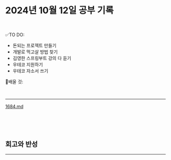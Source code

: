 # 2024년 10월 12일 공부 기록 

<br>

✅TO DO: 

- 돈되는 프로젝트 만들기
- 개발로 먹고살 방법 찾기
- 김영한 스프링부트 강의 다 듣기
- 우테코 지원하기
- 우테코 자소서 쓰기


💭배울 것:


<br>

---

[1684.md](..%2F..%2F..%2FAlgorithm%2FSolvedProblem%2F%EB%9E%9C%EB%8D%A4%EB%A7%88%EB%9D%BC%ED%86%A4%2F%EC%BD%94%EC%8A%A4019%2F1684%2F1684.md)



<br><br><br>





## 회고와 반성

---

